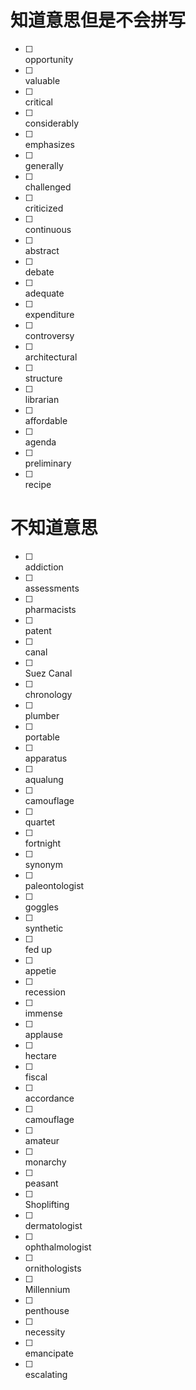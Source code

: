 # 知道意思但是不会拼写
- [ ] <div title="机会">opportunity</div> 
- [ ] <div title="有价值的">valuable</div>
- [ ] <div title="批判的">critical</div>
- [ ] <div title="相当多地">considerably</div>
- [ ] <div title="强调">emphasizes</div>
- [ ] <div title="笼统地">generally</div>
- [ ] <div title="挑战">challenged</div>
- [ ] <div title="批评">criticized</div>
- [ ] <div title="连续不断的">continuous</div>
- [ ] <div title="摘要">abstract</div>
- [ ] <div title="讨论，辩论">debate</div>
- [ ] <div title="足够的，适当的">adequate</div>
- [ ] <div title="支出，花费">expenditure</div>
- [ ] <div title="争论">controversy</div>
- [ ] <div title="建筑学的">architectural</div>
- [ ] <div title="结构">structure</div>
- [ ] <div title="图书管理员">librarian</div>
- [ ] <div title="便宜的">affordable</div>
- [ ] <div title="待议事项">agenda</div>
- [ ] <div title="初步的，预备的">preliminary</div>
- [ ] <div title="烹饪法，食谱">recipe</div>



# 不知道意思
- [ ] <div title="瘾；入迷">addiction</div>
- [ ] <div title="评价">assessments</div>
- [ ] <div title="药剂师">pharmacists</div>
- [ ] <div title="专利">patent</div>
- [ ] <div title="运河">canal</div>
- [ ] <div title="苏伊士运河">Suez Canal</div>
- [ ] <div title="年代学">chronology</div>
- [ ] <div title="水管工人，水电工">plumber</div>
- [ ] <div title="便携式的，轻便的">portable</div>
- [ ] <div title="设备，器具">apparatus</div>
- [ ] <div title="水中呼吸器，水肺">aqualung</div>
- [ ] <div title="伪装，隐蔽">camouflage</div>
- [ ] <div title="四重奏">quartet</div>
- [ ] <div title="两周">fortnight</div>
- [ ] <div title="同义词">synonym</div>
- [ ] <div title="古生物学者">paleontologist</div>
- [ ] <div title="护目镜">goggles</div>
- [ ] <div title="合成的，人造的">synthetic</div>
- [ ] <div title="厌倦">fed up</div>
- [ ] <div title="胃口，食欲">appetie</div>
- [ ] <div title="衰退">recession</div>
- [ ] <div title="极大的，巨大的">immense</div>
- [ ] <div title="掌声，喝彩">applause</div>
- [ ] <div title="公顷">hectare</div>
- [ ] <div title="财政的">fiscal</div>
- [ ] <div title="按照，依据">accordance</div>
- [ ] <div title="伪装，隐蔽">camouflage</div>
- [ ] <div title="业余爱好者">amateur</div>
- [ ] <div title="君主政体">monarchy</div>
- [ ] <div title="农民">peasant</div>
- [ ] <div title="入店行窃">Shoplifting</div>
- [ ] <div title="皮肤科医生">dermatologist</div>
- [ ] <div title="眼科医师">ophthalmologist</div>
- [ ] <div title="鸟类学家">ornithologists</div>
- [ ] <div title="千年期">Millennium</div>
- [ ] <div title="阁楼">penthouse</div>
- [ ] <div title="必需品">necessity</div>
- [ ] <div title="解放，使不受（法律、政治或社会的）束缚">emancipate</div>
- [ ] <div title="逐步上升">escalating</div>
